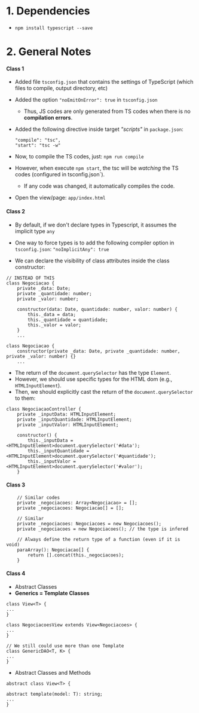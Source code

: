 # 1. Dependencies
- `npm install typescript --save`

# 2. General Notes
#### Class 1
- Added file `tsconfig.json` that contains the settings of TypeScript (which files to compile, output directory, etc)
- Added the option `"noEmitOnError": true` in `tsconfig.json`
    - Thus, JS codes are only generated from TS codes when there is no **compilation errors**.
- Added the following directive inside target *"scripts"* in `package.json`:
    ```
    "compile": "tsc",
    "start": "tsc -w"
    ```
- Now, to compile the TS codes, just: `npm run compile`
- However, when execute `npm start`, the tsc will be *watching* the TS codes (configured in tsconfig.json`).
    - If any code was changed, it automatically compiles the code.

- Open the view/page: `app/index.html`


#### Class 2
- By default, if we don't declare types in Typescript, it assumes the implicit type `any`
- One way to force types is to add the following compiler option in `tsconfig.json`: `"noImplicitAny": true`

- We can declare the visibility of class attributes inside the class constructor:
```
// INSTEAD OF THIS
class Negociacao {
    private _data: Date;
    private _quantidade: number;
    private _valor: number;
    
    constructor(data: Date, quantidade: number, valor: number) {
        this._data = data;
        this._quantidade = quantidade;
        this._valor = valor;
    }
    ...

class Negociacao {
    constructor(private _data: Date, private _quantidade: number, private _valor: number) {}
    ...
```

- The return of the `document.querySelector` has the type `Element`.
- However, we should use specific types for the HTML dom (e.g., `HTMLInputElement`).
- Then, we should explicitly cast the return of the `document.querySelector` to them:
```
class NegociacaoController {
    private _inputData: HTMLInputElement;
    private _inputQuantidade: HTMLInputElement;
    private _inputValor: HTMLInputElement;

    constructor() {
        this._inputData = <HTMLInputElement>document.querySelector('#data');
        this._inputQuantidade = <HTMLInputElement>document.querySelector('#quantidade');
        this._inputValor = <HTMLInputElement>document.querySelector('#valor');
    }
```

#### Class 3
```
    // Similar codes
    private _negociacoes: Array<Negociacao> = [];
    private _negociacoes: Negociacao[] = [];
    
    // Similar
    private _negociacoes: Negociacoes = new Negociacoes();
    private _negociacoes = new Negociacoes(); // the type is infered
    
    // Always define the return type of a function (even if it is void)
    paraArray(): Negociacao[] {
        return [].concat(this._negociacoes);
    }
```

#### Class 4
- Abstract Classes
- **Generics = Template Classes**
```
class View<T> {
...
}

class NegociacoesView extends View<Negociacoes> {
...
}

// We still could use more than one Template
class GenericDAO<T, K> {
...
}
```

- Abstract Classes and Methods
```
abstract class View<T> {

abstract template(model: T): string;
...
}
```

